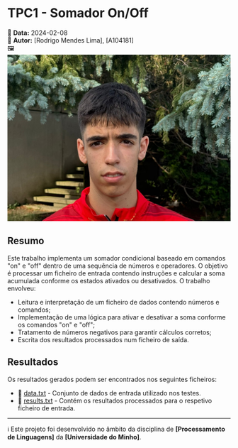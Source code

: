 # TPC1 - Somador On/Off

📅 **Data:** 2024-02-08  
👤 **Autor:** [Rodrigo Mendes Lima], [A104181]  
🖼️ ![Foto](../Images/foto.jpg)  

## Resumo

Este trabalho implementa um somador condicional baseado em comandos "on" e "off" dentro de uma sequência de números e operadores. O objetivo é processar um ficheiro de entrada contendo instruções e calcular a soma acumulada conforme os estados ativados ou desativados. O trabalho envolveu:

- Leitura e interpretação de um ficheiro de dados contendo números e comandos;
- Implementação de uma lógica para ativar e desativar a soma conforme os comandos "on" e "off";
- Tratamento de números negativos para garantir cálculos corretos;
- Escrita dos resultados processados num ficheiro de saída.

## Resultados

Os resultados gerados podem ser encontrados nos seguintes ficheiros:

- 📄 [data.txt](data.txt) - Conjunto de dados de entrada utilizado nos testes.
- 📄 [results.txt](results.txt) - Contém os resultados processados para o respetivo ficheiro de entrada.

---

ℹ️ Este projeto foi desenvolvido no âmbito da disciplina de **[Processamento de Linguagens]** da **[Universidade do Minho]**.
